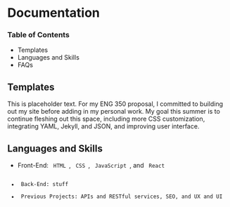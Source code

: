 # Documentation
### Table of Contents 
<ul> 
	<li> Templates </li> 
	<li> Languages and Skills </li> 
	<li> FAQs </li>
</ul>

## Templates 
This is placeholder text. For my ENG 350 proposal, I committed to building out my site before adding in my personal work. My goal this summer is to continue fleshing out this space, including more CSS customization, integrating YAML, Jekyll, and JSON, and improving user interface. 
## Languages and Skills 
<ul>
	<li> Front-End: <code> HTML </code>, <code> CSS </code>, <code> JavaScript </code>, and <code> React </code.> </li>
	<li> Back-End: stuff
	<li> Previous Projects: APIs and RESTful services, SEO, and UX and UI